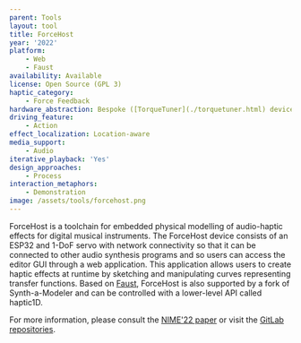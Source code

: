 ```yaml
---
parent: Tools
layout: tool
title: ForceHost
year: '2022'
platform:
    - Web
    - Faust
availability: Available
license: Open Source (GPL 3)
haptic_category:
    - Force Feedback
hardware_abstraction: Bespoke ([TorqueTuner](./torquetuner.html) device, optionally with ESP32 boards supporting audio I/O)
driving_feature:
    - Action
effect_localization: Location-aware
media_support:
    - Audio
iterative_playback: 'Yes'
design_approaches:
    - Process
interaction_metaphors:
    - Demonstration
image: /assets/tools/forcehost.png
---
```

ForceHost is a toolchain for embedded physical modelling of audio-haptic effects for digital musical instruments.
The ForceHost device consists of an ESP32 and 1-DoF servo with network connectivity so that it can be connected to other audio synthesis programs and so users can access the editor GUI through a web application.
This application allows users to create haptic effects at runtime by sketching and manipulating curves representing transfer functions.
Based on [Faust](https://faust.grame.fr), ForceHost is also supported by a fork of Synth-a-Modeler and can be controlled with a lower-level API called haptic1D.

For more information, please consult the [NIME'22 paper](https://doi.org/10.21428/92fbeb44.76cfc96e) or visit the [GitLab repositories](https://gitlab.com/ForceHost).
